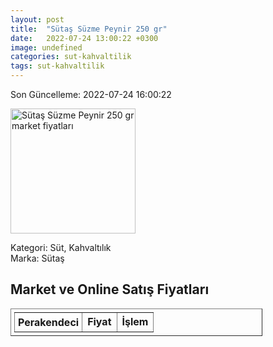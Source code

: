 ```yaml
---
layout: post
title:  "Sütaş Süzme Peynir 250 gr"
date:   2022-07-24 13:00:22 +0300
image: undefined
categories: sut-kahvaltilik
tags: sut-kahvaltilik
---
```


Son Güncelleme: 2022-07-24 16:00:22

<img src="undefined" width="200" alt="Sütaş Süzme Peynir 250 gr market fiyatları" />

Kategori: Süt, Kahvaltılık
<br />
Marka: Sütaş

<h2>Market ve Online Satış Fiyatları</h2>

<table border="1" style="padding: 5px;width:80%;">
  <tr>
    <td style="padding: 5px;"><strong>Perakendeci</strong></td>
    <td><strong>Fiyat</strong></td>
    <td><strong>İşlem</strong></td>
  </tr>
  
</table>
